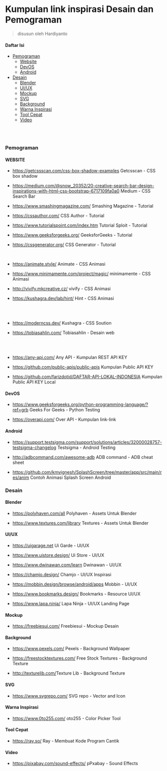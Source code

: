 # Kumpulan link inspirasi Desain dan Pemograman
> disusun oleh Hardiyanto

#### Daftar Isi

* [Pemograman](#pemograman)
    * [Website](#website)
    * [DevOS](#devos)
    * [Android](#android)
* [Desain](#desain)
    * [Blender](#blender)
    * [UI/UX](#uiux)
    * [Mockup](#mockup)
    * [SVG](#svg)
    * [Background](#background)
    * [Warna Inspirasi](#warna-inspirasi)
    * [Tool Cepat](#tool-cepat)
    * [Video](#video)
<br>
</br>

### Pemograman
#### WEBSITE

- <https://getcssscan.com/css-box-shadow-examples> Getcsscan - CSS box shadow

- <https://medium.com/@snow_20352/20-creative-search-bar-design-inspirations-with-html-css-bootstrap-6717109fa0a0> Medium - CSS Search Bar

- <https://www.smashingmagazine.com/> Smashing Magazine - Tutorial

- <https://cssauthor.com/> CSS Author - Tutorial

- <https://www.tutorialspoint.com/index.htm> Tutorial Sploit - Tutorial

- <https://www.geeksforgeeks.org/> GeeksforGeeks - Tutorial

- <https://cssgenerator.org/> CSS Generator - Tutorial

<br>

- <https://animate.style/> Animate - CSS Animasi

- <https://www.minimamente.com/project/magic/> minimamente - CSS Animasi

- <http://vivify.mkcreative.cz/> vivify - CSS Animasi

- <https://kushagra.dev/lab/hint/> Hint - CSS Animasi

<br>
</br>

- <https://moderncss.dev/> Kushagra - CSS Soution

- <https://tobiasahlin.com/> Tobiasahlin - Desain web

<br>
</br>

- <https://any-api.com/> Any API - Kumpulan REST API KEY

- <https://github.com/public-apis/public-apis> Kumpulan Public API KEY

- <https://github.com/farizdotid/DAFTAR-API-LOKAL-INDONESIA> Kumpulan Public API KEY Local


#### DevOS 

- <https://www.geeksforgeeks.org/python-programming-language/?ref=grb> Geeks For Geeks - Python Testing

- <https://overapi.com/> Over API - Kumpulan link-link 

#### Android

- <https://support.testsigma.com/support/solutions/articles/32000028757-testsigma-changelog> Testsigma - Android Testing

- <http://adbcommand.com/awesome-adb> ADB command - ADB cheat sheet

- <https://github.com/kmvignesh/SplashScreen/tree/master/app/src/main/res/anim> Contoh Animasi Splash Screen Android

### Desain
#### Blender

- <https://polyhaven.com/all> Polyhaven - Assets Untuk Blender

- <https://www.textures.com/library> Textures - Assets Untuk Blender

#### UI/UX

- <https://uigarage.net> Ui Garde - UI/UX

- <https://www.uistore.design/> Ui Store - UI/UX

- <https://www.dwinawan.com/learn> Dwinawan - UI/UX

- <https://chamjo.design/> Chamjo - UI/UX Inspirasi

- <https://mobbin.design/browse/android/apps> Mobbin - UI/UX

- <https://www.bookmarks.design/> Bookmarks - Resource UI/UX

- <https://www.lapa.ninja/> Lapa Ninja - UI/UX Landing Page

#### Mockup
- <https://freebiesui.com/> Freebiesui - Mockup Desain

#### Background

- <https://www.pexels.com/> Pexels - Background Wallpaper

- <https://freestocktextures.com/> Free Stock Textures - Background Texture

- <http://texturelib.com/>Texture Lib - Background Texture

#### SVG
- <https://www.svgrepo.com/> SVG repo - Vector and Icon

#### Warna Inspirasi
- <https://www.0to255.com/> oto255 - Color Picker Tool

#### Tool Cepat
- <https://ray.so/> Ray - Membuat Kode Program Cantik

#### Video
- <https://pixabay.com/sound-effects/> pPxabay - Sound Effects

